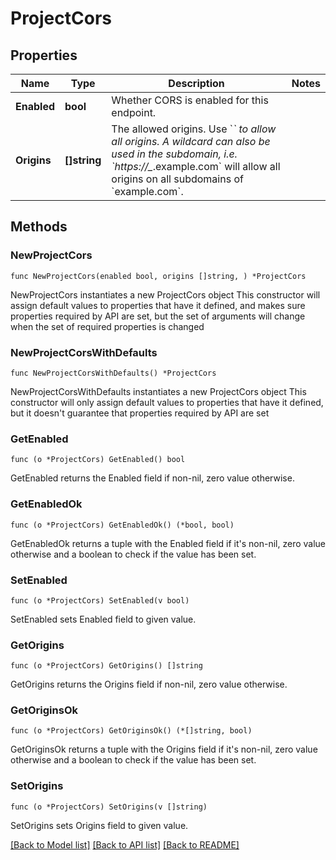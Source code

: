 # ProjectCors

## Properties

Name | Type | Description | Notes
------------ | ------------- | ------------- | -------------
**Enabled** | **bool** | Whether CORS is enabled for this endpoint. | 
**Origins** | **[]string** | The allowed origins. Use &#x60;*&#x60; to allow all origins. A wildcard can also be used in the subdomain, i.e. &#x60;https://_*.example.com&#x60; will allow all origins on all subdomains of &#x60;example.com&#x60;. | 

## Methods

### NewProjectCors

`func NewProjectCors(enabled bool, origins []string, ) *ProjectCors`

NewProjectCors instantiates a new ProjectCors object
This constructor will assign default values to properties that have it defined,
and makes sure properties required by API are set, but the set of arguments
will change when the set of required properties is changed

### NewProjectCorsWithDefaults

`func NewProjectCorsWithDefaults() *ProjectCors`

NewProjectCorsWithDefaults instantiates a new ProjectCors object
This constructor will only assign default values to properties that have it defined,
but it doesn't guarantee that properties required by API are set

### GetEnabled

`func (o *ProjectCors) GetEnabled() bool`

GetEnabled returns the Enabled field if non-nil, zero value otherwise.

### GetEnabledOk

`func (o *ProjectCors) GetEnabledOk() (*bool, bool)`

GetEnabledOk returns a tuple with the Enabled field if it's non-nil, zero value otherwise
and a boolean to check if the value has been set.

### SetEnabled

`func (o *ProjectCors) SetEnabled(v bool)`

SetEnabled sets Enabled field to given value.


### GetOrigins

`func (o *ProjectCors) GetOrigins() []string`

GetOrigins returns the Origins field if non-nil, zero value otherwise.

### GetOriginsOk

`func (o *ProjectCors) GetOriginsOk() (*[]string, bool)`

GetOriginsOk returns a tuple with the Origins field if it's non-nil, zero value otherwise
and a boolean to check if the value has been set.

### SetOrigins

`func (o *ProjectCors) SetOrigins(v []string)`

SetOrigins sets Origins field to given value.



[[Back to Model list]](../README.md#documentation-for-models) [[Back to API list]](../README.md#documentation-for-api-endpoints) [[Back to README]](../README.md)


